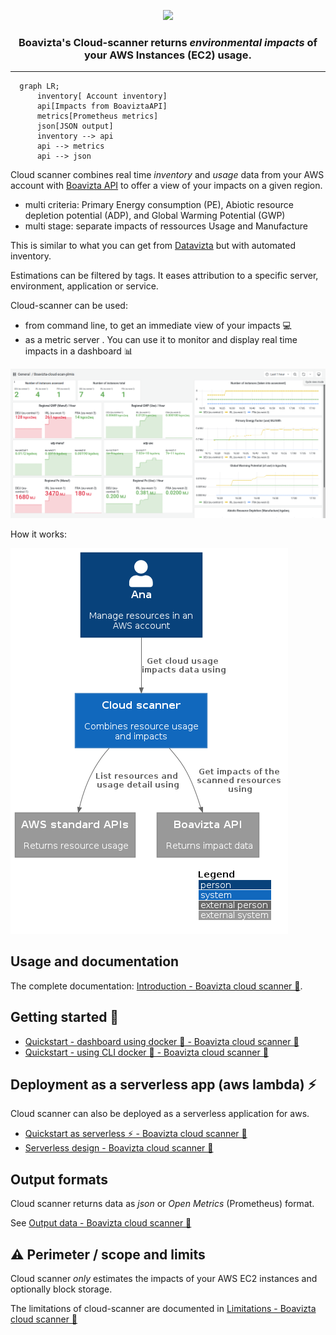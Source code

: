 <p align="center">
    <img src="https://github.com/da-ekchajzer/cloud-scanner/blob/main/cloudscanner_color.svg" height="100">
</p>

<h3 align="center">
    Boavizta's Cloud-scanner returns <i>environmental impacts</i> of your AWS Instances (EC2) usage.
</h3>

---


```mermaid
  graph LR;
      inventory[ Account inventory] 
      api[Impacts from BoaviztaAPI]
      metrics[Prometheus metrics]
      json[JSON output]
      inventory --> api
      api --> metrics
      api --> json 
```

Cloud scanner combines real time _inventory_ and _usage_ data from your AWS account with [Boavizta API](https://github.com/Boavizta/boaviztapi/) to offer a  view of your impacts on a given region.

- multi criteria: Primary Energy consumption (PE), Abiotic resource depletion potential (ADP), and Global Warming Potential (GWP)
- multi stage: separate impacts of ressources Usage and Manufacture

This is similar to what you can get from [Datavizta](http://datavizta.boavizta.org/cloudimpact) but with automated inventory.

Estimations can be filtered by tags. It eases attribution to a specific server, environment, application or service.

Cloud-scanner can be used:

- from command line, to get an immediate view of your impacts 💻
- as a metric server . You can use it to monitor and display real time impacts in a dashboard 📊

![A example dashboard rendering cloud scanner metrics](docs/src/images/cloud-scanner-dashboard-clear.png "A example dashboard rendering cloud scanner metrics in Grafana")

How it works:

![System in context diagram of cloud scanner](docs/src/images/cloud-scanner-system-in-context.png "System in context diagram of cloud scanner")

## Usage and documentation

The complete documentation: [Introduction - Boavizta cloud scanner 📡](https://boavizta.github.io/cloud-scanner/).

## Getting started 🚀

- [Quickstart - dashboard using docker 🐳 - Boavizta cloud scanner 📡](https://boavizta.github.io/cloud-scanner/tutorials/quickstart-dashboard-docker.html)
- [Quickstart - using CLI docker 🐳 - Boavizta cloud scanner 📡](https://boavizta.github.io/cloud-scanner/tutorials/quickstart-docker.html)

## Deployment  as a serverless app (aws lambda) ⚡

Cloud scanner can also be deployed as a serverless application for aws.

- [Quickstart as serverless ⚡ - Boavizta cloud scanner 📡](https://boavizta.github.io/cloud-scanner/tutorials/quickstart-serverless.html)
- [Serverless design - Boavizta cloud scanner 📡](https://boavizta.github.io/cloud-scanner/reference/serverless-design.html)

## Output formats

Cloud scanner returns data as _json_ or _Open Metrics_ (Prometheus) format.

See [Output data - Boavizta cloud scanner 📡](https://boavizta.github.io/cloud-scanner/reference/output-data.html)

## ⚠  Perimeter / scope and limits

Cloud scanner _only_ estimates the impacts of your AWS EC2  instances and optionally block storage.

The limitations of cloud-scanner are documented in [Limitations - Boavizta cloud scanner 📡](https://boavizta.github.io/cloud-scanner/reference/limits.html)

